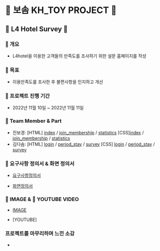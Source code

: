 # 💜 보솜 KH_TOY PROJECT 💜

## 🏨 L4 Hotel Survey 🏨

### 🌺 개요

- L4hotel을 이용한 고객들의 만족도를 조사하기 위한 설문 홈페이지를 작성

### 🌷 목표

- 이용만족도를 조사한 후 불편사항을 인지하고 개선

### 🍒 프로젝트 진행 기간

- 2022년 11월 10일 ~ 2022년 11월 11일

### 🍇 Team Member & Part

- 진보경: [HTML] [index](./docs/index.html) / [join_membership](./docs/HTMLs/join_membership.html) / [statistics](./docs/HTMLs/statistics_first.html)
  [CSS][index](./docs/CSSs/index.css) / [join_membership](./docs/CSSs/join_membership.css) / [statistics](./docs/CSSs/statistics.css)
- 김다솜: [HTML] [login](./docs/HTMLs/login.html) / [period_stay](./docs/HTMLs/period_stay.html) / [survey](./docs/HTMLs/survey.html)
  [CSS] [login](./docs/CSSs/login.css) / [period_stay](./docs/CSSs/period_stay.css) / [survey](./docs/CSSs/survey.css)

### 🍰 요구사항 정의서 & 화면 정의서

- [요구사항정의서](./docs/refers/bosom_demand.png)

- [화면정의서](./docs/refers/bosom_Wireframe.pdf)

### 🙈 IMAGE & 🙉 YOUTUBE VIDEO

- [IMAGE](./docs/refers/L4HOTEL_Home.png)

- [YOUTUBE]

### 프로젝트를 마무리하며 느낀 소감

-
